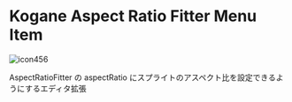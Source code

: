 # Kogane Aspect Ratio Fitter Menu Item

![icon456](https://user-images.githubusercontent.com/6134875/187052877-a3144b67-6ddc-4518-8bc7-4c18bb674823.gif)

AspectRatioFitter の aspectRatio にスプライトのアスペクト比を設定できるようにするエディタ拡張
